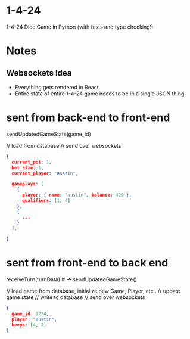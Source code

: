 # 1-4-24

1-4-24 Dice Game in Python (with tests and type checking!)

# Notes

## Websockets Idea


- Everything gets rendered in React
- Entire state of entire 1-4-24 game needs to be in a single JSON thing


# sent from back-end to front-end

sendUpdatedGameState(game_id)

// load from database
// send over websockets

```json
{
  current_pot: 1,
  bet_size: 1,
  current_player: "austin",

  gameplays: [
    {
      player: { name: "austin", balance: 420 },
      qualifiers: [1, 4]
    },
    {
      ...
    }
  ],

}
```


# sent from front-end to back end


receiveTurn(turnData) # -> sendUpdatedGameState()

// load game from database, initialize new Game, Player, etc..
// update game state
// write to database
// send over websockets

```json
{
  game_id: 1234,
  player: "austin",
  keeps: [4, 2]
}
```
